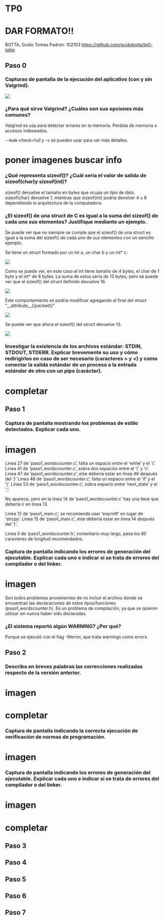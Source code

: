 # TP0

# **DAR FORMATO!!**
BOTTA, Guido Tomas
Padron: 102103
https://github.com/guidobotta/tp0-taller

## Paso 0

### Capturas de pantalla de la ejecución del aplicativo (con y sin Valgrind).

![](https://github.com/guidobotta/tp0-taller/blob/master/Paso%200/Captura%20con%20y%20sin%20Valgrind.png?raw=true)

### ¿Para qué sirve Valgrind? ¿Cuáles son sus opciones más comunes?

Valgrind se usa para detectar errores en la memoria. Perdida de memoria o accesos indeseados.

--leak-check=full y -v se pueden usar para ver más detalles.

# poner imagenes buscar info

### ¿Qué representa sizeof()? ¿Cuál sería el valor de salida de sizeof(char)y sizeof(int)?

sizeof() devuelve el tamaño en bytes que ocupa un tipo de dato. sizeof(char) devuelve 1, mientras que sizeof(int) podría devolver 4 u 8 dependiendo la arquitectura de la computadora.

### ¿El sizeof() de una struct de C es igual a la suma del sizeof() de cada uno sus elementos? Justifique mediante un ejemplo.

Se puede ver que no siempre se cumple que el sizeof() de una struct es igual a la suma del sizeof() de cada uno de sus elementos con un sencillo ejemplo.

Se tiene un struct formado por un int a, un char b y un int* c:

![](https://github.com/guidobotta/tp0-taller/blob/master/Paso%200/codigo.png?raw=true)

Como se puede ver, en este caso el int tiene tamaño de 4 bytes, el char de 1 byte y el int* de 8 bytes. La suma de estos sería de 13 bytes, pero se puede ver que el sizeof() del struct definido devuelve 16.

![](https://github.com/guidobotta/tp0-taller/blob/master/Paso%200/tam16.png?raw=true)

Este comportamiento se podría modificar agregando al final del struct “\_\_attribute__((packed))”

![](https://github.com/guidobotta/tp0-taller/blob/master/Paso%200/modificado.png?raw=true)

Se puede ver que ahora el sizeof() del struct devuelve 13.

![](https://github.com/guidobotta/tp0-taller/blob/master/Paso%200/tam13.png?raw=true)

### Investigar la existencia de los archivos estándar: STDIN, STDOUT, STDERR. Explicar brevemente su uso y cómo redirigirlos en caso de ser necesario (caracteres > y <) y como conectar la salida estándar de un proceso a la entrada estándar de otro con un pipe (carácter).

# completar

## Paso 1

### Captura de pantalla mostrando los problemas de estilo detectados. Explicar cada uno.

# imagen

Linea 27 de ‘paso1_wordscounter.c’, falta un espacio entre el ‘while’ y el ‘(’.
Linea 41 de ‘paso1_wordscounter.c’, sobra dos espacios entre el ‘(’ y ‘c’.
Linea 47 de ‘paso1_wordscounter.c’, else debería estar en línea 46 después del ‘}’
Linea 48 de ‘paso1_wordscounter.c’, falta un espacio entre el ‘if’ y el ‘(’.
Linea 53 de ‘paso1_wordscounter.c’, sobra espacio entre ‘next_state’ y el ‘;’.

No aparece, pero en la linea 14 de ‘paso1_wordscounter.c’ hay una llave que debería ir en línea 13.

Linea 12 de ‘paso1_main.c’, se recomienda usar ‘snprintf’ en lugar de ‘strcpy’.
Linea 15 de ‘paso1_main.c’, else debería estar en línea 14 después del ‘}’.

Linea 5 de ‘paso1_wordscounter.h’, comentario muy largo, pasa los 80 caracteres de longitud recomendados.

### Captura de pantalla indicando los errores de generación del ejecutable. Explicar cada uno e indicar si se trata de errores del compilador o del linker.

# imagen

Son todos problemas provenientes de no incluir el archivo donde se encuentran las declaraciones de estos tipos/funciones (paso1_wordscounter.h). Es un problema de compilación, ya que se quieren utilizar sin nunca haber sido declaradas.

### ¿El sistema reportó algún WARNING? ¿Por qué?

Porque se ejecutó con el flag -Werror, que trata warnings como errors.

## Paso 2

### Describa en breves palabras las correcciones realizadas respecto de la versión anterior.

# imagen

# completar

### Captura de pantalla indicando la correcta ejecución de verificación de normas de programación.

# imagen

### Captura de pantalla indicando los errores de generación del ejecutable. Explicar cada uno e indicar si se trata de errores del compilador o del linker.

# imagen

# completar

## Paso 3

## Paso 4

## Paso 5

## Paso 6

## Paso 7